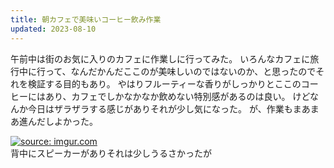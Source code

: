 ```yaml
---
title: 朝カフェで美味いコーヒー飲み作業
updated: 2023-08-10
---
```


午前中は街のお気に入りのカフェに作業しに行ってみた。
いろんなカフェに旅行中に行って、なんだかんだここのが美味しいのではないのか、と思ったのでそれを検証する目的もあり。
やはりフルーティーな香りがしっかりとここのコーヒーにはあり、カフェでしかなかなか飲めない特別感があるのは良い。
けどなんか今日はザラザラする感じがありそれが少し気になった。
が、作業もまあまあ進んだしよかった。

<a href="https://imgur.com/Q5O4VeP"><img src="https://i.imgur.com/Q5O4VeP.jpg" title="source: imgur.com" /></a>  
背中にスピーカーがありそれは少しうるさかったが
